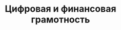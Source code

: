---
title: "Цифровая и финансовая грамотность"
slug: "cifrovaya-finansovaya-gramotnost"
url: "/cifrovaya-finansovaya-gramotnost/"
---